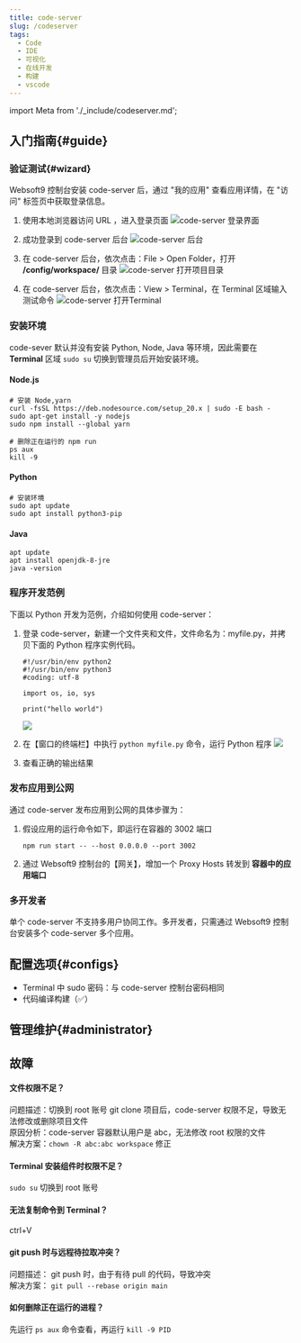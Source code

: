```yaml
---
title: code-server
slug: /codeserver
tags:
  - Code
  - IDE
  - 可视化
  - 在线开发
  - 构建
  - vscode
---
```


import Meta from './_include/codeserver.md';

<Meta name="meta" />

## 入门指南{#guide}

### 验证测试{#wizard}

Websoft9 控制台安装 code-server 后，通过 "我的应用" 查看应用详情，在 "访问" 标签页中获取登录信息。  

1. 使用本地浏览器访问 URL ，进入登录页面
   ![code-server 登录界面](./assets/codeserver-login-websoft9.png)

2. 成功登录到 code-server 后台 
   ![code-server 后台](./assets/codeserver-consolegui-websoft9.png)

3. 在 code-server 后台，依次点击：File > Open Folder，打开 **/config/workspace/** 目录
   ![code-server 打开项目目录](./assets/codeserver-openfolder-websoft9.png)

4. 在 code-server 后台，依次点击：View > Terminal，在 Terminal 区域输入测试命令
   ![code-server 打开Terminal](./assets/codeserver-terminal-websoft9.png)

### 安装环境

code-sever 默认并没有安装 Python, Node, Java 等环境，因此需要在 **Terminal** 区域 `sudo su` 切换到管理员后开始安装环境。    

#### Node.js

```
# 安装 Node,yarn
curl -fsSL https://deb.nodesource.com/setup_20.x | sudo -E bash -
sudo apt-get install -y nodejs
sudo npm install --global yarn

# 删除正在运行的 npm run
ps aux
kill -9
```

#### Python

```
# 安装环境
sudo apt update
sudo apt install python3-pip
```

#### Java
```
apt update
apt install openjdk-8-jre
java -version
```

### 程序开发范例

下面以 Python 开发为范例，介绍如何使用 code-server：

1. 登录 code-server，新建一个文件夹和文件，文件命名为：myfile.py，并拷贝下面的 Python 程序实例代码。
   ```
   #!/usr/bin/env python2
   #!/usr/bin/env python3
   #coding: utf-8

   import os, io, sys

   print("hello world")
   ```
   ![](./assets/codeserver-createfile-websoft9.png)

2. 在【窗口的终端栏】中执行 `python myfile.py` 命令，运行 Python 程序
   ![](./assets/codeserver-runpython-websoft9.png)

3. 查看正确的输出结果

### 发布应用到公网

通过 code-server 发布应用到公网的具体步骤为：

1. 假设应用的运行命令如下，即运行在容器的 3002 端口
   ```
   npm run start -- --host 0.0.0.0 --port 3002
   ```

2. 通过 Websoft9 控制台的【网关】，增加一个 Proxy Hosts 转发到 **容器中的应用端口**


### 多开发者

单个 code-server 不支持多用户协同工作。多开发者，只需通过 Websoft9 控制台安装多个 code-server 多个应用。

## 配置选项{#configs}

- Terminal 中 sudo 密码：与 code-server 控制台密码相同
- 代码编译构建（✅）


## 管理维护{#administrator}


## 故障

#### 文件权限不足？

问题描述：切换到 root 账号 git clone 项目后，code-server 权限不足，导致无法修改或删除项目文件  
原因分析：code-server 容器默认用户是 abc，无法修改 root 权限的文件   
解决方案：`chown -R abc:abc workspace` 修正

#### Terminal 安装组件时权限不足？

`sudo su` 切换到 root 账号

#### 无法复制命令到 Terminal？

ctrl+V

#### git push 时与远程待拉取冲突？

问题描述：  git push 时，由于有待 pull 的代码，导致冲突  
解决方案：  `git pull --rebase origin main`

#### 如何删除正在运行的进程？

先运行 `ps aux` 命令查看，再运行 `kill -9 PID`